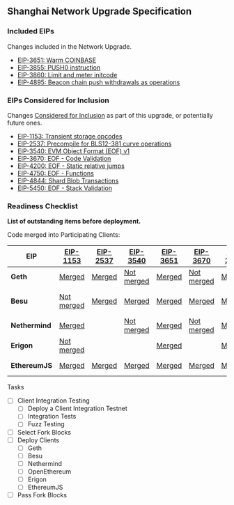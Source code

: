 ## Shanghai Network Upgrade Specification

### Included EIPs
Changes included in the Network Upgrade.

* [EIP-3651: Warm COINBASE](https://eips.ethereum.org/EIPS/eip-3651)
* [EIP-3855: PUSH0 instruction](https://eips.ethereum.org/EIPS/eip-3855)
* [EIP-3860: Limit and meter initcode](https://eips.ethereum.org/EIPS/eip-3860)
* [EIP-4895: Beacon chain push withdrawals as operations](https://eips.ethereum.org/EIPS/eip-4895)

### EIPs Considered for Inclusion
Changes [Considered for Inclusion](https://github.com/ethereum/execution-specs/tree/master/network-upgrades#definitions) as part of this upgrade, or potentially future ones. 

* [EIP-1153: Transient storage opcodes](https://eips.ethereum.org/EIPS/eip-1153)
* [EIP-2537: Precompile for BLS12-381 curve operations](https://eips.ethereum.org/EIPS/eip-2537)
* [EIP-3540: EVM Object Format (EOF) v1](https://eips.ethereum.org/EIPS/eip-3540)
* [EIP-3670: EOF - Code Validation](https://eips.ethereum.org/EIPS/eip-3670)
* [EIP-4200: EOF - Static relative jumps](https://eips.ethereum.org/EIPS/eip-4200)
* [EIP-4750: EOF - Functions](https://eips.ethereum.org/EIPS/eip-4750)
* [EIP-4844: Shard Blob Transactions](https://eips.ethereum.org/EIPS/eip-4844)
* [EIP-5450: EOF - Stack Validation](https://eips.ethereum.org/EIPS/eip-5450)

### Readiness Checklist

**List of outstanding items before deployment.**

Code merged into Participating Clients:


| EIP | [EIP-1153](https://eips.ethereum.org/EIPS/eip-1153) | [EIP-2537](https://eips.ethereum.org/EIPS/eip-2537) | [EIP-3540](https://eips.ethereum.org/EIPS/eip-3540) | [EIP-3651](https://eips.ethereum.org/EIPS/eip-3651) | [EIP-3670](https://eips.ethereum.org/EIPS/eip-3670) | [EIP-3855](https://eips.ethereum.org/EIPS/eip-3855) | [EIP-3860](https://eips.ethereum.org/EIPS/eip-3860) | [EIP-4200](https://eips.ethereum.org/EIPS/eip-4200) | [EIP-4750](https://eips.ethereum.org/EIPS/eip-4750) | [EIP-4844](https://eips.ethereum.org/EIPS/eip-4844) | [EIP-4895](https://eips.ethereum.org/EIPS/eip-4895) | [EIP-5450](https://eips.ethereum.org/EIPS/eip-5450) |
|------|------|------|------|------|------|------|------|------|------|------|------|------|
| **Geth**         | [Merged](https://github.com/ethereum/go-ethereum/pull/26003) | [Merged](https://github.com/ethereum/go-ethereum/pull/21018) | [Not merged](https://github.com/ethereum/go-ethereum/pull/22958) | [Merged](https://github.com/ethereum/go-ethereum/pull/25819) | [Not merged](https://github.com/ethereum/go-ethereum/pull/24090) | [Merged](https://github.com/ethereum/go-ethereum/pull/24039) | [Not merged](https://github.com/ethereum/go-ethereum/pull/23847) | | | | [Not merged](https://github.com/ethereum/go-ethereum/pull/25838) | |
| **Besu**         | [Not merged](https://github.com/hyperledger/besu/pull/4118) | [Merged](https://github.com/hyperledger/besu/pull/964) | [Merged](https://github.com/hyperledger/besu/pull/4644) | [Merged](https://github.com/hyperledger/besu/pull/4620) | [Merged](https://github.com/hyperledger/besu/pull/4644) | [Merged](https://github.com/hyperledger/besu/pull/4660) | Not merged ([1](https://github.com/hyperledger/besu/pull/4726), [2](https://github.com/hyperledger/besu/pull/4742)) | | | | [Not merged](https://github.com/hyperledger/besu/pull/4552) | |
| **Nethermind**   | [Merged](https://github.com/NethermindEth/nethermind/pull/4126) | | [Not merged](https://github.com/NethermindEth/nethermind/pull/4608)| [Merged](https://github.com/NethermindEth/nethermind/pull/4594)|[Not merged](https://github.com/NethermindEth/nethermind/pull/4609)|[Merged](https://github.com/NethermindEth/nethermind/pull/4599) | [Merged](https://github.com/NethermindEth/nethermind/pull/4740) | | | [Not merged](https://github.com/NethermindEth/nethermind/pull/4858) | [Not merged](https://github.com/NethermindEth/nethermind/pull/4731) | |
| **Erigon**       | [Not merged](https://github.com/ledgerwatch/erigon/pull/6133) | | | [Merged](https://github.com/ledgerwatch/erigon/pull/5745) | | [Merged](https://github.com/ledgerwatch/erigon/pull/5256) | [Merged](https://github.com/ledgerwatch/erigon/pull/5892) | | | | [Not merged](https://github.com/ledgerwatch/erigon/pull/6009) | |
| **EthereumJS**   | [Merged](https://github.com/ethereumjs/ethereumjs-monorepo/pull/1860) | [Merged](https://github.com/ethereumjs/ethereumjs-monorepo/pull/785) | [Merged](https://github.com/ethereumjs/ethereumjs-monorepo/pull/1719) | [Merged](https://github.com/ethereumjs/ethereumjs-monorepo/pull/1814) | [Merged](https://github.com/ethereumjs/ethereumjs-monorepo/pull/1743) | [Merged](https://github.com/ethereumjs/ethereumjs-monorepo/pull/1616) | [Merged](https://github.com/ethereumjs/ethereumjs-monorepo/pull/1619) | | | [Not merged](https://github.com/ethereumjs/ethereumjs-monorepo/pull/2349) | [Merged](https://github.com/ethereumjs/ethereumjs-monorepo/pull/2353) | |

 Tasks
- [ ] Client Integration Testing
  - [ ] Deploy a Client Integration Testnet
  - [ ] Integration Tests
  - [ ] Fuzz Testing
 - [ ] Select Fork Blocks
 - [ ] Deploy Clients
   - [ ]  Geth
   - [ ]  Besu
   - [ ]  Nethermind
   - [ ]  OpenEthereum
   - [ ]  Erigon
   - [ ]  EthereumJS
 - [ ] Pass Fork Blocks
